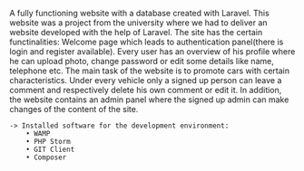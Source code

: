 A fully functioning website with a database created with Laravel. This website was a project from the university where we had to deliver an website developed with the help of Laravel. The site has the certain functinalities: Welcome page which leads to authentication panel(there is login and register available). Every user has an overview of his profile where he can upload photo, change password or edit some details like name, telephone etc. The main task of the website is to promote cars with certain characteristics. Under every vehicle only a signed up person can leave a comment and respectively delete his own comment or edit it. In addition, the website contains an admin panel where the signed up admin can make changes of the content of the site.

    -> Installed software for the development environment:
        • WAMP
        • PHP Storm
        • GIT Client
        • Composer 

